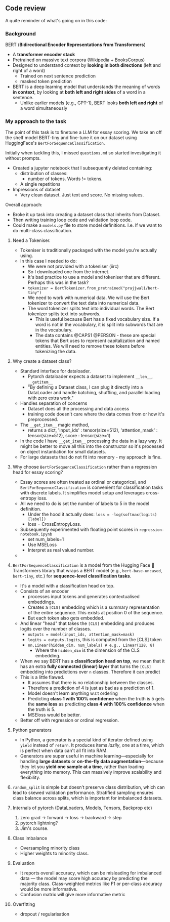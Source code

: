 ## Code review

A quite reminder of what's going on in this code: 

### Background

BERT (**Bidirectional Encoder Representations from Transformers**)
- A **transformer encoder stack**
- Pretrained on massive text corpora (Wikipedia + BooksCorpus)
- Designed to understand context by **looking in both directions** (left and right of a word)
	- Trained on next sentence prediction
	- masked token prediction
- BERT is a deep learning model that understands the meaning of words **in context**, by looking at **both left and right sides** of a word in a sentence.
	- Unlike earlier models (e.g., GPT-1), BERT looks **both left and right** of a word simultaneously

### My approach to the task

The point of this task is to finetune a LLM for essay scoring. We take an off the shelf model BERT-tiny and fine-tune it on our dataset using HuggingFace's `BertForSequenceClassification`. 

Initially when tackling this, I missed `questions.md` so started investigating it without prompts.
- Created a jupyter notebook that I subsequently deleted containing:
	- distribution of classes:
		- number of tokens. Words != tokens. 
	- A single repetitions
- Impressions of dataset
	- Very clean dataset. Just text and score. No missing values. 

Overall approach:
- Broke it up task into creating a dataset class that inherits from Dataset.
- Then writing training loop code and validation loop code. 
- Could make a `models.py` file to store model definitions. I.e. If we want to do multi-class classification. 


1. Need a Tokeniser.
	- Tokeniser is traditionally packaged with the model you're actually using.
	- In this case I needed to do: 
		- We were not provided with a tokeniser (iirc)
		- So I downloaded one from the internet. 
		- It's bad practice to use a model and tokeniser that are different. Perhaps this was in the task?
		- `tokenizer = BertTokenizer.from_pretrained("prajjwal1/bert-tiny")`
		- We need to work with numerical data. We will use the Bert tokenizer to convert the text data into numerical data.
		- The word tokenizer splits text into individual words. The Bert tokenizer splits text into subwords. 
    		- This is useful because Bert has a fixed vocabulary size. If a word is not in the vocabulary, it is split into subwords that are in the vocabulary.
			- The data contains @CAPS1 @PERSON - these are special tokens that Bert uses to represent capitalization and named entities. We will need to remove these tokens before tokenizing the data. 

2. Why create a dataset class?
	- Standard interface for dataloader. 
		- Pytorch dataloader expects a dataset to implement `__len__`, `__getitem__`
		- "By defining a Dataset class, I can plug it directly into a DataLoader and handle batching, shuffling, and parallel loading with zero extra work."
	- Handles separation of concerns
		- Dataset does all the processing and data access
		- training code doesn't care where the data comes from or how it's preprocessed.
	- The `__get_item__` magic method, 
		- returns a dict, 'input_ids' : tensor(size=512), 'attention_mask' : tensor(size=512), score : tensor(size=1)
	- In the code I have `__get_item__` processing the data in a lazy way. It might be better to move all this into the constructor so it's processed on object instantiation for small datasets.
	- For large datasets that do not fit into memory - my approach is fine.


3. Why choose `BertForSequenceClassification` rather than a regression head for essay scoring?
	- Essay scores are often treated as ordinal or categorical, and `BertForSequenceClassification` is convenient for classification tasks with discrete labels. It simplifies model setup and leverages cross-entropy loss.
	- All we need to do is set the number of labels to 5 in the model definition. 
		- Under the hood it actually does: `loss = -log(softmax(logits)[label])`
		- loss = CrossEntropyLoss. 
	- Subsequently experimented with floating point scores in `regression-notebook.ipynb`
		- set num_labels=1
		- Use MSELoss
		- Interpret as real valued number.
	- 

4. `BertForSequenceClassification` is a model from the Hugging Face 🤗 Transformers library that wraps a BERT model (e.g., `bert-base-uncased`, `bert-tiny`, etc.) for **sequence-level classification tasks**.
	- It's a model with a classification head on top. 
	- Consists of an encoder
		- processes input tokens and generates contextualised embeddings. 
		- Creates a `[CLS]` embedding which is a summary representation of the entire sequence. This exists at position 0 of the sequence.
		- But each token also gets embedded. 
	- And linear "head" that takes the `[CLS]` embedding and produces logits over the number of classes.
		- `outputs = model(input_ids, attention_mask=mask)`
		- `logits = outputs.logits`,  this is computed from the [CLS] token
		- `nn.Linear(hidden_dim, num_labels) # e.g., Linear(128, 8)`
			- Where the `hidden_dim` is the dimension of the CLS embedding.
	- When we say BERT has a **classification head on top**, we mean that it has an extra **fully connected (linear) layer** that turns the `[CLS]` embedding into predictions over `n` classes. Therefore it can predict 
	- This is a little flawed.
		- It assumes that there is no relationship between the classes. 
		- Therefore a prediction of 4 is just as bad as a prediction of 1. 
		- Model doesn't learn anything w.r.t ordering
		- Predicting **class 1 with 100% confidence** when the truth is 5 gets the **same loss** as predicting **class 4 with 100% confidence** when the truth is 5.
		- MSEloss would be better.
	- Better off with regression or ordinal regression.

5. Python generators
	- In Python, a generator is a special kind of iterator defined using `yield` instead of `return`. It produces items _lazily_, one at a time, which is perfect when data can't all fit into RAM.
	- Generators are super useful in machine learning—especially for handling **large datasets** or **on-the-fly data augmentation**—because they let you **yield one sample at a time**, rather than loading everything into memory. This can massively improve scalability and flexibility.
6. `random_split` is simple but doesn’t preserve class distribution, which can lead to skewed validation performance. Stratified sampling ensures class balance across splits, which is important for imbalanced datasets.

7. Internals of pytorch (DataLoaders, Models, Tensors, Backprop etc)
	1. zero grad → forward → loss → backward → step
	2. pytorch lightning?
	3. Jim's course.

8. Class imbalance
	 - Oversampling minority class
	 - Higher weights to minority class.

9. Evaluation
	- It reports overall accuracy, which can be misleading for imbalanced data — the model may score high accuracy by predicting the majority class. Class-weighted metrics like F1 or per-class accuracy would be more informative.
	- Confusion matrix will give more informative metric
10. Overfitting
	- dropout / regularisation
